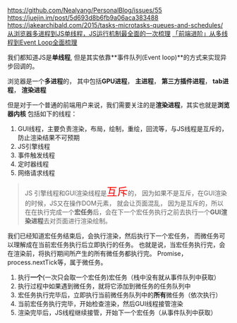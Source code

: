 https://github.com/Nealyang/PersonalBlog/issues/55
https://juejin.im/post/5d693d8b6fb9a06aca383488
https://jakearchibald.com/2015/tasks-microtasks-queues-and-schedules/
[从浏览器多进程到JS单线程，JS运行机制最全面的一次梳理](https://segmentfault.com/a/1190000012925872)
[「前端进阶」从多线程到Event Loop全面梳理](https://juejin.im/post/5d5b4c2df265da03dd3d73e5)

我们都知道JS是**单线程**, 但是其实依靠**事件队列(Event loop)**的方式来实现异步回调的。

浏览器是一个**多进程**的， 其中包括**GPU进程**， **主进程**， **第三方插件进程**， **tab进程**， **渲染进程**

但是对于一个普通的前端用户来说，我们需要关注的是**渲染进程**，其实也就是**浏览器内核**
包括如下的线程：
1. GUI线程，主要负责渲染，布局，绘制，重绘，回流等，与JS线程是互斥的，防止渲染结果不可预期
2. JS引擎线程
4. 事件触发线程
5. 定时器线程
6. 网络请求线程

> JS 引擎线程和GUI渲染线程是<font size=5 color=red>互斥</font>的， 因为如果不是互斥，在GUI渲染的时候，JS又在操作DOM元素， 就会让页面混乱， 因为是互斥的，所以在在执行完成一个**宏任务**后，会在下一个宏任务执行之前去执行一个**GUI渲染进程**去对页面进行渲染绘制。

我们已经知道宏任务结束后，会执行渲染，然后执行下一个宏任务，
而微任务可以理解成在当前宏任务执行后立即执行的任务。
也就是说，当宏任务执行完，会在渲染前，将执行期间所产生的所有微任务都执行完。
Promise，process.nextTick等，属于微任务。
1. 执行**一个**(一次只会取一个宏任务)宏任务（栈中没有就从事件队列中获取）
2. 执行过程中如果遇到微任务，就将它添加到微任务的任务队列中
3. 宏任务执行完毕后，立即执行当前微任务队列中的**所有**微任务（依次执行）
4. 当前宏任务执行完毕，开始检查渲染，然后GUI线程接管渲染
5. 渲染完毕后，JS线程继续接管，开始下一个宏任务（从事件队列中获取）
 